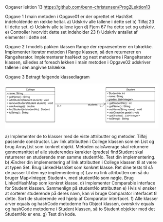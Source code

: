 Opgaver lektion 13
https://github.com/benn-christensen/Prog2Lektion13

Opgave 1
I main metoden i Opgave01 er der oprettet et HashSet indeholdende en række
heltal.
a) Udskriv alle tallene i dette set
b) Tilføj 23 til dette set.
c) Udskriv alle tallene igen
d) Fjern 67 fra dette set og udskriv.
e) Controller hvorvidt dette set indeholder 23
f) Udskriv antallet af elementer i dette set.

Opgave 2
I models pakken klassen Range der repræsenterer en talrække. Implementer
iterator metoden i Range klassen, så den returnerer en RangeIterator.
Implementerer hasNext og next metoderne i RangeIterator klassen, således at
foreach løkken i main metoden i Opgave02 udskriver tallene i den angivne
talrække.

Opgave 3
Betragt følgende klassediagram

![img.png](img.png)

a) Implementer de to klasser med de viste attributter og metoder. Tilføj
passende constructor. Lav link attributten i College klassen som en
List<Student> og brug ArrayList som konkret objekt.
Metoden calcAverage skal returnere gennemsnittet af alle studerendes
karakter (grades)
findStudent skal returnerer en studerende men samme studentNo.
Test din implementering.
b) Ændrer din implementering af link attributten i College klassen til at være
at typen Set<Student>. Brug LinkedHashSet som konkret klasse.
Ret dine tests til så de passer til den nye implementering
c) Lav nu link attributten om så du bruger Map<Integer, Student>, med
studentNo som nøgle. Brug LinkedHashMap som konkret klasse.
d) Implementer Comparable interface for Student klassen. Sammenlign på
studentNo attributten
e) Hvis vi ønsker at sorterer studerende på deres navn, kan vi bruge
Comparator interfacet til dette. Sort de studerende ved hjælp af
Comparator interfacet.
f) Alle klasser arver equals og hashCode metoderne fra Object klassen,
overskriv equals og hashCode metoderne i Student klassen, så to Student
objekter med det StudentNo er ens.
g) Test din kode.

